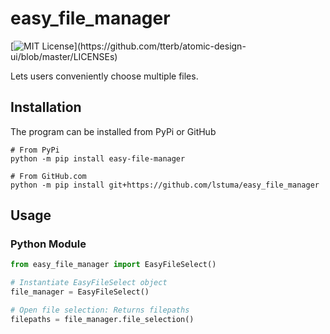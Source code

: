 # easy_file_manager
[![MIT License](https://img.shields.io/apm/l/atomic-design-ui.svg?)](https://github.com/tterb/atomic-design-ui/blob/master/LICENSEs)

Lets users conveniently choose multiple files.
## Installation
The program can be installed from PyPi or GitHub
```
# From PyPi
python -m pip install easy-file-manager

# From GitHub.com
python -m pip install git+https://github.com/lstuma/easy_file_manager
```
## Usage
### Python Module
```python
from easy_file_manager import EasyFileSelect()

# Instantiate EasyFileSelect object
file_manager = EasyFileSelect()

# Open file selection: Returns filepaths
filepaths = file_manager.file_selection()
```
